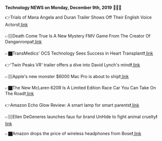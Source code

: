 <b>Technology NEWS on Monday, December 9th, 2019</b> 📡📡📡 

👉Trials of Mana Angela and Duran Trailer Shows Off Their English Voice Actors❗️<a href='https://techblock.club/?p=1430'> link</a>

👉🏽Death Come True Is A New Mystery FMV Game From The Creator Of Danganronpa❗️<a href='https://techblock.club/?p=1432'> link</a>

👉🏿TransMedics' OCS Technology Sees Success in Heart Transplant❗️<a href='https://techblock.club/?p=1434'> link</a>

👉'Twin Peaks VR' trailer offers a dive into David Lynch's mind❗️<a href='https://techblock.club/?p=1436'> link</a>

👉🏽Apple's new monster $6000 Mac Pro is about to ship❗️<a href='https://techblock.club/?p=1438'> link</a>

👉🏿The New McLaren 620R Is A Limited Edition Race Car You Can Take On The Road❗️<a href='https://techblock.club/?p=1440'> link</a>

👉Amazon Echo Glow Review: A smart lamp for smart parents❗️<a href='https://techblock.club/?p=1442'> link</a>

👉🏽Ellen DeGeneres launches faux fur brand UnHide to fight animal cruelty❗️<a href='https://techblock.club/?p=1444'> link</a>

👉🏿Amazon drops the price of wireless headphones from Bose❗️<a href='https://techblock.club/?p=1446'> link</a>

